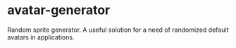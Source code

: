 # avatar-generator
Random sprite generator. A useful solution for a need of randomized default avatars in applications.
